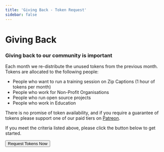 ```yaml
---
title: 'Giving Back - Token Request'
sidebar: false
---
```

# Giving Back

### Giving back to our community is important

Each month we re-distribute the unused tokens from the previous month. Tokens are allocated to the following people:
- People who want to run a training session on Zip Captions (1 hour of tokens per month)
- People who work for Non-Profit Organisations
- People who run open source projects 
- People who work in Education

There is no promise of token availability, and if you require a guarantee of tokens please support one of our paid tiers on [Patreon](https://patreon.com/zipcaptions).

If you meet the criteria listed above, please click the button below to get started.

<form action="https://forms.gle/veyocz1pZBci1cNq8" target="_blank">
    <input type="submit" value="Request Tokens Now" />
</form>